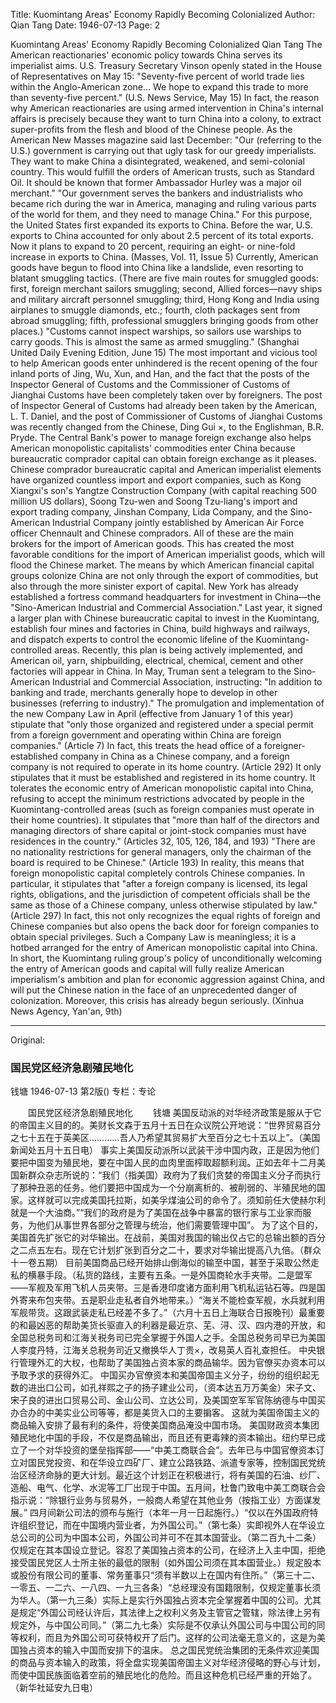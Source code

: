 Title: Kuomintang Areas' Economy Rapidly Becoming Colonialized
Author: Qian Tang
Date: 1946-07-13
Page: 2

Kuomintang Areas' Economy Rapidly Becoming Colonialized
	Qian Tang
	The American reactionaries' economic policy towards China serves its imperialist aims. U.S. Treasury Secretary Vinson openly stated in the House of Representatives on May 15: "Seventy-five percent of world trade lies within the Anglo-American zone... We hope to expand this trade to more than seventy-five percent." (U.S. News Service, May 15)
	In fact, the reason why American reactionaries are using armed intervention in China's internal affairs is precisely because they want to turn China into a colony, to extract super-profits from the flesh and blood of the Chinese people. As the American New Masses magazine said last December: "Our (referring to the U.S.) government is carrying out that ugly task for our greedy imperialists. They want to make China a disintegrated, weakened, and semi-colonial country. This would fulfill the orders of American trusts, such as Standard Oil. It should be known that former Ambassador Hurley was a major oil merchant." "Our government serves the bankers and industrialists who became rich during the war in America, managing and ruling various parts of the world for them, and they need to manage China."
	For this purpose, the United States first expanded its exports to China. Before the war, U.S. exports to China accounted for only about 2.5 percent of its total exports. Now it plans to expand to 20 percent, requiring an eight- or nine-fold increase in exports to China. (Masses, Vol. 11, Issue 5)
	Currently, American goods have begun to flood into China like a landslide, even resorting to blatant smuggling tactics. (There are five main routes for smuggled goods: first, foreign merchant sailors smuggling; second, Allied forces—navy ships and military aircraft personnel smuggling; third, Hong Kong and India using airplanes to smuggle diamonds, etc.; fourth, cloth packages sent from abroad smuggling; fifth, professional smugglers bringing goods from other places.) "Customs cannot inspect warships, so sailors use warships to carry goods. This is almost the same as armed smuggling." (Shanghai United Daily Evening Edition, June 15) The most important and vicious tool to help American goods enter unhindered is the recent opening of the four inland ports of Jing, Wu, Xun, and Han, and the fact that the posts of the Inspector General of Customs and the Commissioner of Customs of Jianghai Customs have been completely taken over by foreigners. The post of Inspector General of Customs had already been taken by the American, L. T. Daniel, and the post of Commissioner of Customs of Jianghai Customs was recently changed from the Chinese, Ding Gui ×, to the Englishman, B.R. Pryde.
	The Central Bank's power to manage foreign exchange also helps American monopolistic capitalists' commodities enter China because bureaucratic comprador capital can obtain foreign exchange as it pleases.
	Chinese comprador bureaucratic capital and American imperialist elements have organized countless import and export companies, such as Kong Xiangxi's son's Yangtze Construction Company (with capital reaching 500 million US dollars), Soong Tzu-wen and Soong Tzu-liang's import and export trading company, Jinshan Company, Lida Company, and the Sino-American Industrial Company jointly established by American Air Force officer Chennault and Chinese compradors. All of these are the main brokers for the import of American goods.
	This has created the most favorable conditions for the import of American imperialist goods, which will flood the Chinese market.
	The means by which American financial capital groups colonize China are not only through the export of commodities, but also through the more sinister export of capital. New York has already established a fortress command headquarters for investment in China—the "Sino-American Industrial and Commercial Association." Last year, it signed a larger plan with Chinese bureaucratic capital to invest in the Kuomintang, establish four mines and factories in China, build highways and railways, and dispatch experts to control the economic lifeline of the Kuomintang-controlled areas. Recently, this plan is being actively implemented, and American oil, yarn, shipbuilding, electrical, chemical, cement and other factories will appear in China. In May, Truman sent a telegram to the Sino-American Industrial and Commercial Association, instructing: "In addition to banking and trade, merchants generally hope to develop in other businesses (referring to industry)."
	The promulgation and implementation of the new Company Law in April (effective from January 1 of this year) stipulate that "only those organized and registered under a special permit from a foreign government and operating within China are foreign companies." (Article 7) In fact, this treats the head office of a foreigner-established company in China as a Chinese company, and a foreign company is not required to operate in its home country. (Article 292) It only stipulates that it must be established and registered in its home country. It tolerates the economic entry of American monopolistic capital into China, refusing to accept the minimum restrictions advocated by people in the Kuomintang-controlled areas (such as foreign companies must operate in their home countries). It stipulates that "more than half of the directors and managing directors of share capital or joint-stock companies must have residences in the country." (Articles 32, 105, 126, 184, and 193) "There are no nationality restrictions for general managers, only the chairman of the board is required to be Chinese." (Article 193) In reality, this means that foreign monopolistic capital completely controls Chinese companies. In particular, it stipulates that "after a foreign company is licensed, its legal rights, obligations, and the jurisdiction of competent officials shall be the same as those of a Chinese company, unless otherwise stipulated by law." (Article 297) In fact, this not only recognizes the equal rights of foreign and Chinese companies but also opens the back door for foreign companies to obtain special privileges. Such a Company Law is meaningless; it is a hotbed arranged for the entry of American monopolistic capital into China.
	In short, the Kuomintang ruling group's policy of unconditionally welcoming the entry of American goods and capital will fully realize American imperialism's ambition and plan for economic aggression against China, and will put the Chinese nation in the face of an unprecedented danger of colonization. Moreover, this crisis has already begun seriously. (Xinhua News Agency, Yan'an, 9th)



<hr /> 

Original: 


### 国民党区经济急剧殖民地化
钱塘
1946-07-13
第2版()
专栏：专论

　　国民党区经济急剧殖民地化
　　钱塘
    美国反动派的对华经济政策是服从于它的帝国主义目的的。美财长文森于五月十五日在众议院公开地说：“世界贸易百分之七十五在于英美区…………吾人乃希望其贸易扩大至百分之七十五以上”。（美国新闻处五月十五日电）
    事实上美国反动派所以武装干涉中国内政，正是因为他们要把中国变为殖民地，要在中国人民的血肉里面榨取超额利润。正如去年十二月美国新群众杂志所说的：“我们（指美国）政府为了我们贪婪的帝国主义分子而执行了那种丑恶的任务。他们要把中国成为一个分崩离析的、被削弱的、半殖民地的国家。这样就可以完成美国托拉斯，如美孚煤油公司的命令了。须知前任大使赫尔利就是一个大油商。”“我们的政府是为了美国在战争中暴富的银行家与工业家而服务，为他们从事世界各部分之管理与统治，他们需要管理中国”。
    为了这个目的，美国首先扩张它的对华输出。在战前，美国对我国的输出仅占它的总输出额的百分之二点五左右。现在它计划扩张到百分之二十，要求对华输出提高八九倍。（群众十一卷五期）
    目前美国商品已经开始排山倒海似的输至中国，甚至于采取公然走私的横暴手段。（私货的路线，主要有五条。一是外国商轮水手夹带。二是盟军——军舰及军用飞机人员夹带。三是香港印度诸方面利用飞机私运钻石等。四是国外寄来布包夹带。五是职业走私者自外地带来。）“海关不能检查军舰，水兵就利用军舰带货。这跟武装走私已经差不多了。”（六月十五日上海联合日报晚刊）最重要的和最凶恶的帮助美货长驱直入的利器是最近京、芜、浔、汉、四内港的开放，和全国总税务司和江海关税务司已完全掌握于外国人之手。全国总税务司早已为美国人李度丹特，江海关总税务司近又撤换华人丁贵×，改易英人百礼查担任。
    中央银行管理外汇的大权，也帮助了美国独占资本家的商品输华。因为官僚买办资本可以予取予求的获得外汇。
    中国买办官僚资本和美国帝国主义分子，纷纷的组织起无数的进出口公司，如孔祥熙之子的扬子建业公司，（资本达五万万美金）宋子文、宋子良的进出口贸易公司、金山公司、立达公司，及美国空军军官陈纳德与中国买办合办的中美实业公司等等，都是美货入口的主要掮客。
    这就为美国帝国主义的商品输入安排了最有利的条件，将使美国商品淹没中国市场。
    美国财政资本集团殖民地化中国的手段，不仅是商品输出，而且还有更毒辣的资本输出。纽约早已成立了一个对华投资的堡垒指挥部——“中美工商联合会”。去年已与中国官僚资本订立对国民党投资、和在华设立四矿厂、建立公路铁路、派遣专家等，控制国民党统治区经济命脉的更大计划。最近这个计划正在积极进行，将有美国的石油、纱厂、造船、电气、化学、水泥等工厂出现于中国。五月间，杜鲁门致电中美工商联合会指示说：“除银行业务与贸易外，一般商人希望在其他业务（按指工业）方面谋发展。”
    四月间新公司法的颁布与施行（本年一月一日起施行。）“仅以在外国政府特许组织登记，而在中国境内营业者，为外国公司。”（第七条）实即视外人在华设立总公司的公司为中国本公司，外国公司并可不在其本国营业。（第二百九十二条）仅规定在其本国设立登记。容忍了美国独占资本的公司，在经济上入主中国，拒绝接受国民党区人士所主张的最低的限制（如外国公司须在其本国营业。）规定股本或股份有限公司的董事、常务董事只“须有半数以上在国内有住所。”（第三十二、一零五、一二六、一八四、一九三各条）“总经理没有国籍限制，仅规定董事长须为华人。（第一九三条）实际上是实行外国独占资本完全掌握着中国的公司。尤其是规定“外国公司经认许后，其法律上之权利义务及主管官之管辖，除法律上另有规定外，与中国公司同。”（第二九七条）实际是不仅承认外国公司与中国公司的同等权利，而且为外国公司可获特权开了后门。这样的公司法毫无意义的，这是为美国独占资本的输入中国而安排下的温床。
    总之国民党统治集团的无条件欢迎美国的商品与资本输入的政策，将全盘实现美国帝国主义对华经济侵略的野心与计划，而使中国民族面临着空前的殖民地化的危险。而且这种危机已经严重的开始了。（新华社延安九日电）
